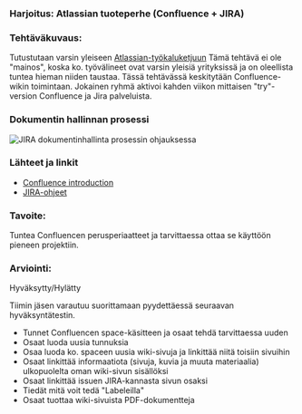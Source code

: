 ### Harjoitus:  Atlassian tuoteperhe (Confluence + JIRA)

### Tehtäväkuvaus:

Tutustutaan varsin yleiseen [Atlassian-työkaluketjuun](https://www.atlassian.com/software/confluence/try)
Tämä tehtävä ei ole "mainos", koska ko. työvälineet ovat varsin yleisiä yrityksissä ja on oleellista tuntea hieman niiden taustaa. Tässä tehtävässä keskitytään Confluence-wikin toimintaan.
Jokainen ryhmä aktivoi kahden viikon mittaisen  "try"-version Confluence ja Jira palveluista.

### Dokumentin hallinnan prosessi

![JIRA dokumentinhallinta prosessin ohjauksessa](https://confluence.atlassian.com/jiracorecloud/files/803373920/803373923/1/1455171784603/processmanagementcore.png)



### Lähteet ja linkit

* [Confluence introduction](https://www.youtube.com/watch?v=y1YTsMTrC7c)
* [JIRA-ohjeet](http://www.guru99.com/jira-tutorial-a-complete-guide-for-beginners.html)



### Tavoite:

Tuntea Confluencen perusperiaatteet ja tarvittaessa ottaa se käyttöön pieneen projektiin.

### Arviointi:

Hyväksytty/Hylätty

Tiimin jäsen varautuu suorittamaan pyydettäessä seuraavan hyväksyntätestin. 

* Tunnet Confluencen space-käsitteen ja osaat tehdä tarvittaessa uuden
* Osaat luoda uusia tunnuksia
* Osaa luoda ko. spaceen uusia wiki-sivuja ja linkittää niitä toisiin sivuihin
* Osaat linkittää informaatiota (sivuja, kuvia ja muuta materiaalia) ulkopuolelta oman wiki-sivun sisällöksi
* Osaat linkittää issuen JIRA-kannasta sivun osaksi
* Tiedät mitä voit tedä "Labeleilla"
* Osaat tuottaa wiki-sivuista PDF-dokumentteja



